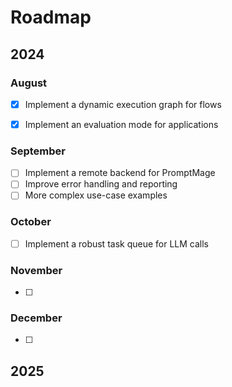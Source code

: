 # Roadmap

## 2024

### August

- [x] Implement a dynamic execution graph for flows
- [x] Implement an evaluation mode for applications


### September

- [ ] Implement a remote backend for PromptMage
- [ ] Improve error handling and reporting
- [ ] More complex use-case examples

### October
- [ ] Implement a robust task queue for LLM calls

### November

- [ ] 

### December

- [ ] 

## 2025
